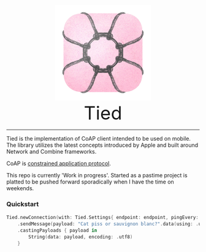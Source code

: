 <p align="center">
<img src="Sources/Resources/TiedIcon.webp" alt="Tied Icon" title="Tied" height="250"/><br>
<font size="15">Tied</font>
</p>

---
Tied is the implementation of CoAP client intended to be used on mobile. The library utilizes the latest concepts introduced by Apple and built around Network and Combine frameworks.

CoAP is [constrained application protocol](https://datatracker.ietf.org/doc/html/rfc7252).

This repo is currently 'Work in progress'. Started as a pastime project is platted to be pushed forward sporadically when I have the time on weekends.

### Quickstart
```swift
Tied.newConnection(with: Tied.Settings{ endpoint: endpoint, pingEvery: 0 })
    .sendMessage(payload: "Cat piss or sauvignon blanc?".data(using: .utf8)!)
    .castingPayloads { payload in
        String(data: payload, encoding: .utf8)
    }
```
